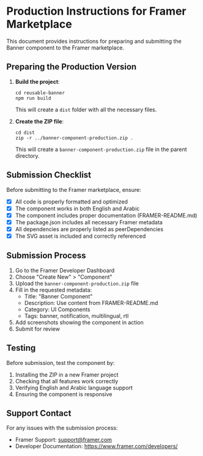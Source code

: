 # Production Instructions for Framer Marketplace

This document provides instructions for preparing and submitting the Banner component to the Framer marketplace.

## Preparing the Production Version

1. **Build the project**:
   ```
   cd reusable-banner
   npm run build
   ```
   This will create a `dist` folder with all the necessary files.

2. **Create the ZIP file**:
   ```
   cd dist
   zip -r ../banner-component-production.zip .
   ```
   This will create a `banner-component-production.zip` file in the parent directory.

## Submission Checklist

Before submitting to the Framer marketplace, ensure:

- [x] All code is properly formatted and optimized
- [x] The component works in both English and Arabic
- [x] The component includes proper documentation (FRAMER-README.md)
- [x] The package.json includes all necessary Framer metadata
- [x] All dependencies are properly listed as peerDependencies
- [x] The SVG asset is included and correctly referenced

## Submission Process

1. Go to the Framer Developer Dashboard
2. Choose "Create New" > "Component"
3. Upload the `banner-component-production.zip` file
4. Fill in the requested metadata:
   - Title: "Banner Component"
   - Description: Use content from FRAMER-README.md
   - Category: UI Components
   - Tags: banner, notification, multilingual, rtl
5. Add screenshots showing the component in action
6. Submit for review

## Testing

Before submission, test the component by:

1. Installing the ZIP in a new Framer project
2. Checking that all features work correctly
3. Verifying English and Arabic language support
4. Ensuring the component is responsive

## Support Contact

For any issues with the submission process:
- Framer Support: support@framer.com
- Developer Documentation: https://www.framer.com/developers/ 